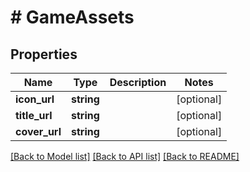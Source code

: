 # # GameAssets

## Properties

Name | Type | Description | Notes
------------ | ------------- | ------------- | -------------
**icon_url** | **string** |  | [optional]
**title_url** | **string** |  | [optional]
**cover_url** | **string** |  | [optional]

[[Back to Model list]](../../README.md#models) [[Back to API list]](../../README.md#endpoints) [[Back to README]](../../README.md)
